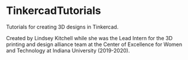 # TinkercadTutorials

Tutorials for creating 3D designs in Tinkercad. 

Created by Lindsey Kitchell while she was the Lead Intern for the 3D printing and design alliance team at the Center of Excellence for Women and Technology at Indiana University (2019-2020).

